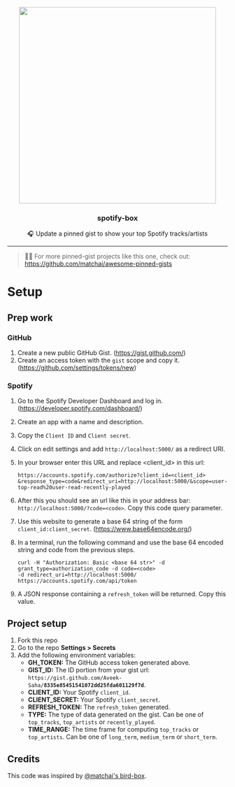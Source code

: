 <p align="center">
  <img width="450" src="https://user-images.githubusercontent.com/31800695/95853311-d40d3400-0d72-11eb-86f5-460d4214001c.png">
  <h3 align="center">spotify-box</h3>
  <p align="center">🎧 Update a pinned gist to show your top Spotify tracks/artists</p>
</p>

---

> 📌✨ For more pinned-gist projects like this one, check out: https://github.com/matchai/awesome-pinned-gists

# Setup

## Prep work

### GitHub

1. Create a new public GitHub Gist. (https://gist.github.com/)
1. Create an access token with the `gist` scope and copy it. (https://github.com/settings/tokens/new)

### Spotify

1. Go to the Spotify Developer Dashboard and log in. (https://developer.spotify.com/dashboard/)
1. Create an app with a name and description.
1. Copy the `Client ID` and `Client secret`.
1. Click on edit settings and add `http://localhost:5000/` as a redirect URI.
1. In your browser enter this URL and replace <client_id> in this url: 
    ```
    https://accounts.spotify.com/authorize?client_id=<client_id>
    &response_type=code&redirect_uri=http://localhost:5000/&scope=user-top-read%20user-read-recently-played
    ```
1. After this you should see an url like this in your address bar: `http://localhost:5000/?code=<code>`. Copy this code query parameter.
1. Use this website to generate a base 64 string of the form `client_id:client_secret`. (https://www.base64encode.org/)
1. In a terminal, run the following command and use the base 64 encoded string and code from the previous steps.

    ```command
    curl -H "Authorization: Basic <base 64 str>" -d grant_type=authorization_code -d code=<code> 
    -d redirect_uri=http://localhost:5000/ https://accounts.spotify.com/api/token 
    ```
1. A JSON response containing a `refresh_token` will be returned. Copy this value.

## Project setup

1. Fork this repo
1. Go to the repo **Settings > Secrets**
1. Add the following environment variables:
   - **GH_TOKEN:** The GitHub access token generated above.
   - **GIST_ID:** The ID portion from your gist url: `https://gist.github.com/Aveek-Saha/`**`8335e85451541072dd25fda601129f7d`**.
   - **CLIENT_ID:** Your Spotify `client_id`.
   - **CLIENT_SECRET:** Your Spotify `client_secret`.
   - **REFRESH_TOKEN:** The `refresh_token` generated.
   - **TYPE:** The type of data generated on the gist. Can be one of `top_tracks`, `top_artists` or `recently_played`.
   - **TIME_RANGE:** The time frame for computing `top_tracks` or `top_artists`. Can be one of `long_term`, `medium_term` or `short_term`.

## Credits
This code was inspired by [@matchai's bird-box](https://github.com/matchai/bird-box).
